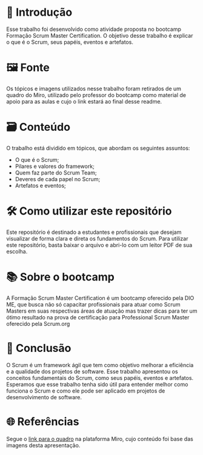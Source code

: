 # 📓 Introdução
Esse trabalho foi desenvolvido como atividade proposta no bootcamp Formação Scrum Master Certification. O objetivo desse trabalho é explicar o que é o Scrum, seus papéis, eventos e artefatos.

# 🖼️ Fonte
Os tópicos e imagens utilizados nesse trabalho foram retirados de um quadro do Miro, utilizado pelo professor do bootcamp como material de apoio para as aulas e cujo o link estará ao final desse readme.

# 🗃️ Conteúdo
O trabalho está dividido em tópicos, que abordam os seguintes assuntos:

- O que é o Scrum;
- Pilares e valores do framework;
- Quem faz parte do Scrum Team;
- Deveres de cada papel no Scrum;
- Artefatos e eventos;

# 🛠️ Como utilizar este repositório
Este repositório é destinado a estudantes e profissionais que desejam visualizar de forma clara e direta os fundamentos do Scrum. Para utilizar este repositório, basta baixar o arquivo e abri-lo com um leitor PDF de sua escolha.

# 📚 Sobre o bootcamp
A Formação Scrum Master Certification é um bootcamp oferecido pela DIO ME, que busca não só capacitar profissionais para atuar como Scrum Masters em suas respectivas áreas de atuação mas trazer dicas para ter um ótimo resultado na prova de certificação para Professional Scrum Master oferecido pela Scrum.org

# 🧐 Conclusão
O Scrum é um framework ágil que tem como objetivo melhorar a eficiência e a qualidade dos projetos de software. Esse trabalho apresentou os conceitos fundamentais do Scrum, como seus papéis, eventos e artefatos. Esperamos que esse trabalho tenha sido útil para entender melhor como funciona o Scrum e como ele pode ser aplicado em projetos de desenvolvimento de software.

# 🌐 Referências
Segue o [link para o quadro](https://miro.com/app/board/uXjVMOupoQo=/) na plataforma Miro, cujo conteúdo foi base das imagens desta apresentação.
